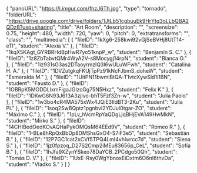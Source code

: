 {
      "panoURL": "https://i.imgur.com/fhzJ6Th.jpg",
      "type": "tornado",
      "folderURL": "https://drive.google.com/drive/folders/1JtLb51cgbuuEk9HrYtq3oLLbQBA2QDz8?usp=sharing",
      "title": "Art Room",
      "description": "",
      "screensize": 0.75,
      "height": 480,
      "width": 720,
      "yaw": 0,
      "pitch": 0,
      "extratransforms": "",
      "class": "",
      "multimedia": [
         {
            "fileID": "1kXg6-258kwi92vGjSeBVHj8UtT14-eTl",
            "student": "Alexia V."
         },
         {
            "fileID": "1kqX5KAgt_GYRBRHdBpHwR7yo51knpP_w",
            "student": "Benjamín S. C."
         },
         {
            "fileID": "1z8ZbTabvtQMr4WyA2V-s8Mocygj14rpN",
            "student": "Bianca O."
         },
         {
            "fileID": "1iz931sG3as2DTaoyrmzlQ3I6wULuWFwh",
            "student": "Catalina H. A."
         },
         {
            "fileID": "1DVZutgkqFKUjTpPz91kNcFJbmS_doheW",
            "student": "Esmeralda M."
         },
         {
            "fileID": "1UitPN11bwmiBtQA-T1vtcXywSld1i1BN",
            "student": "Fausto D."
         },
         {
            "fileID": "1OBRpK5MODDLlxmFigaJGlzcGg75N5Hxz",
            "student": "Felix K."
         },
         {
            "fileID": "1DKwG6N93J613A3zjlvo-bhT5Fzf3Zn-w",
            "student": "Julia Paolo"
         },
         {
            "fileID": "1w3bo4cR4MA575xWx4JQiE3IIdBT3-2Ku",
            "student": "Julia Pi."
         },
         {
            "fileID": "1soq2SwBQptz1pgnbvI2YDJul0tgar-ZO",
            "student": "Máximo C."
         },
         {
            "fileID": "1pLv_hVcmRpYaQDgLjqBHjEVA149HwMkN",
            "student": "Mirko S."
         },
         {
            "fileID": "14CHIBedOedKOvAQHaPykOMQsM64EEd9V",
            "student": "Romeo R."
         },
         {
            "fileID": "1-BLe8hRpQxBbDp8DMShsGxO4-S7iF3e5",
            "student": "Sebastián B."
         },
         {
            "fileID": "12P7GC1cat2xCVf5TPQ4LmI4vhlwrcc7d",
            "student": "Siena S."
         },
         {
            "fileID": "1jz0fpzoq_D27S2Cmp2iMEu83656p_CeL",
            "student": "Sofía B."
         },
         {
            "fileID": "1hJfa9XZynYSkeo78DaYCB_2PCdgo50Qh",
            "student": "Tomás D. V."
         },
         {
            "fileID": "1UxE-Rsy0WgYbnoxEiDxtm6O6nI6thvDa",
            "student": "Vladko S."
         }
      ]
   }